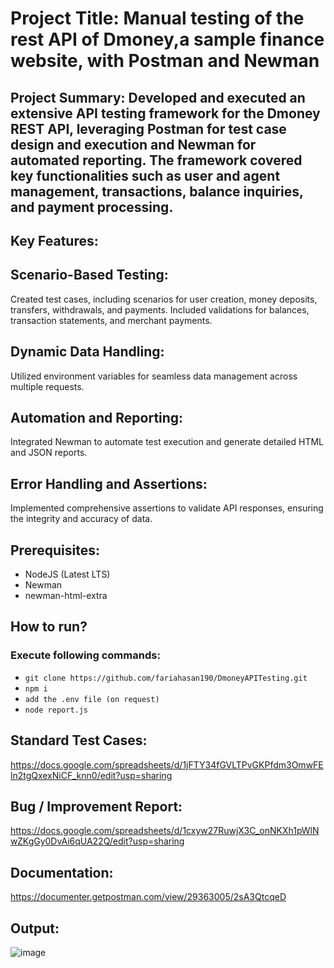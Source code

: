 # Project Title: Manual testing of the rest API of Dmoney,a sample finance website, with Postman and Newman
## Project Summary: Developed and executed an extensive API testing framework for the Dmoney REST API, leveraging Postman for test case design and execution and Newman for automated reporting. The framework covered key functionalities such as user and agent management, transactions, balance inquiries, and payment processing.

## Key Features:
## Scenario-Based Testing:
Created test cases, including scenarios for user creation, money deposits, transfers, withdrawals, and payments.
Included validations for balances, transaction statements, and merchant payments.

## Dynamic Data Handling:
Utilized environment variables for seamless data management across multiple requests.

## Automation and Reporting:
Integrated Newman to automate test execution and generate detailed HTML and JSON reports.

## Error Handling and Assertions:
Implemented comprehensive assertions to validate API responses, ensuring the integrity and accuracy of data.

## Prerequisites:
- NodeJS (Latest LTS)
- Newman
- newman-html-extra
## How to run?
### Execute following commands:
- ``` git clone https://github.com/fariahasan190/DmoneyAPITesting.git ```
- ``` npm i ```
- ``` add the .env file (on request) ```
- ``` node report.js ```

## Standard Test Cases:
https://docs.google.com/spreadsheets/d/1jFTY34fGVLTPvGKPfdm3OmwFEln2tgQxexNiCF_knn0/edit?usp=sharing

## Bug / Improvement Report:
https://docs.google.com/spreadsheets/d/1cxyw27RuwjX3C_onNKXh1pWlNwZKgGy0DvAi6qUA22Q/edit?usp=sharing

## Documentation:
https://documenter.getpostman.com/view/29363005/2sA3QtcqeD

## Output:

![image](https://github.com/fariahasan190/DmoneyAPITesting/assets/171376643/b4d5b3c7-54f6-4c3c-8bc4-37a5943ff746)




